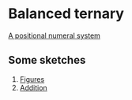 Balanced ternary
================

[A positional numeral system](http://en.wikipedia.org/wiki/Balanced_ternary "Wikipedia (en)")

Some sketches
-------------

1. [Figures](http://extremuz.tumblr.com/post/23514570936/drawing-balanced-ternary)
2. [Addition](http://extremuz.tumblr.com/post/23567075193/ternary-arithmetic)